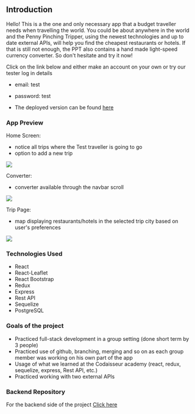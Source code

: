## Introduction
Hello! This is a the one and only necessary app that a budget traveller needs when travelling the world. You could be about anywhere in the world and the Penny Pinching Tripper, using the newest technologies and up to date external APIs, will help you find the cheapest restaurants or hotels. If that is still not enough, the PPT also contains a hand made light-speed currency converter. So don't hesitate and try it now!

Click on the link below and either make an account on your own or try our tester log in details
- email: test
- password: test

- The deployed version can be found [here](https://penny-pinching-tripper.netlify.app/)


### App Preview

Home Screen:
- notice all trips where the Test traveller is going to go
- option to add a new trip

<img src="/attachments/Home-Screen.png">

Converter:
- converter available through the navbar scroll

<img src="/attachments/Converter.png">

Trip Page:
- map displaying restaurants/hotels in the selected trip city based on user's preferences

<img src="/attachments/Trip-Page.png">


### Technologies Used

- React
- React-Leaflet
- React Bootstrap
- Redux
- Express
- Rest API
- Sequelize
- PostgreSQL


### Goals of the project

- Practiced full-stack development in a group setting (done short term by 3 people)
- Practiced use of github, branching, merging and so on as each group member was working on his own part of the app
- Usage of what we learned at the Codaisseur academy (react, redux, sequelize, express, Rest API, etc.)
- Practiced working with two external APIs


### Backend Repository

For the backend side of the project [Click here](https://github.com/Luc-Govaarts/Penny-Pinching-Tripper-server)
